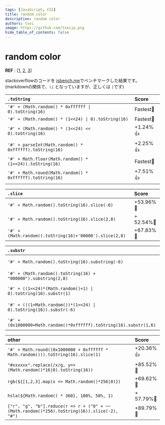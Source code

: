 ```yaml
---
tags: [JavaScript, CSS]
title: random color
description: random color
authors: tsei
image: https://github.com/tseijp.png
hide_table_of_contents: false
---
```


# random color
__REF__ : [[1][1], [2][2], [3][3]]

[1]: https://stackoverflow.com/questions/1484506/random-color-generator
[2]: https://stackoverflow.com/questions/1152024/best-way-to-generate-a-random-color-in-javascript
[3]: https://stackoverflow.com/questions/10014271/generate-random-color-distinguishable-to-humans

stackoverflowのコードを [jsbench.me][jsbench.me]でベンチマークした結果です。
(markdownの関係で、`\|` となっていますが、正しくは `|`です)

[jsbench.me]: https://jsbench.me


| `.toString` | Score |
|:-|:-|
| `'#' + (Math.random() * 0xffffff \| 0).toString(16)` | Fastest💪 |
| `'#' + (Math.random() * (1<<24) \| 0).toString(16)` | Fastest💪 |
| `'#' + (Math.random() * (1<<24) << 0).toString(16)` | +1.24%👍 |
| `'#' + parseInt(Math.random() * 0xffffff).toString(16)` | +2.25%👍 |
| `'#' + Math.floor(Math.random() * (1<<24)).toString(16)` | Fastest💪 |
| `'#' + Math.round(Math.random() * 0xffffff).toString(16)`| +7.51%👍 |

| `.slice` | Score |
|:-|:-|
| `'#' + Math.random().toString(16).slice(-6)` | +53.96%🐢 |
| `'#' + Math.random().toString(16).slice(2,8)` | + 52.54%🐢 |
| `'#' + (Math.random().toString(16)+'00000').slice(2,8)` | +67.83%🐢 |

| `.substr` | Score |
|:-|:-|
| `'#' + Math.random().toString(16).substring(-6)` | +50.28%🐢 |
| `'#' + (Math.random().toString(16) + "000000").substring(2,8)` | +67.44%🐢 |
| `'#' + ((1<<24)*(Math.random()+1) \| 0).toString(16).substr(1)` | +15.7%👍 |
| `'#' + (((1+Math.random())*(1<<24) \| 0).toString(16)).substr(-6)` | +15.91%👍 |
| `'#' + (0x1000000+Math.random()*0xffffff).toString(16).substr(1,6)` | +66.46%🐢 |

| other | Score |
|:- |:-|
| `'#' + Math.round((0x1000000 + 0xffffff * Math.random())).toString(16).slice(1)` | +20.36%👍 |
| `"#xxxxxx".replace(/x/g, y=>(Math.random()*16\|0).toString(16))` | +85.52%🐢 |
| `rgb(${[1,2,3].map(x => Math.random()*256\|0)})` | +69.62%🐢 |
| `hsla(${Math.random() * 360}, 100%, 50%, 1)` | + 57.79%🐢 |
| `["r", "g", "b"].reduce(r => r + ("0" + ~~(Math.random()*256).toString(16)).slice(-2), "#")` | +89.79%🐢 |
